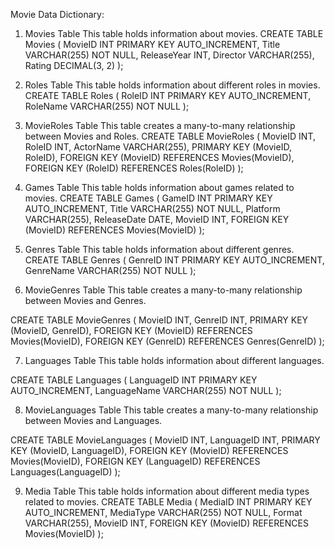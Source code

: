 Movie Data Dictionary:

1. Movies Table
This table holds information about movies.
CREATE TABLE Movies (
    MovieID INT PRIMARY KEY AUTO_INCREMENT,
    Title VARCHAR(255) NOT NULL,
    ReleaseYear INT,
    Director VARCHAR(255),
    Rating DECIMAL(3, 2)
);

2. Roles Table
This table holds information about different roles in movies.
CREATE TABLE Roles (
    RoleID INT PRIMARY KEY AUTO_INCREMENT,
    RoleName VARCHAR(255) NOT NULL
);

3. MovieRoles Table
This table creates a many-to-many relationship between Movies and Roles.
CREATE TABLE MovieRoles (
    MovieID INT,
    RoleID INT,
    ActorName VARCHAR(255),
    PRIMARY KEY (MovieID, RoleID),
    FOREIGN KEY (MovieID) REFERENCES Movies(MovieID),
    FOREIGN KEY (RoleID) REFERENCES Roles(RoleID)
);

4. Games Table
This table holds information about games related to movies.
CREATE TABLE Games (
    GameID INT PRIMARY KEY AUTO_INCREMENT,
    Title VARCHAR(255) NOT NULL,
    Platform VARCHAR(255),
    ReleaseDate DATE,
    MovieID INT,
    FOREIGN KEY (MovieID) REFERENCES Movies(MovieID)
);

5. Genres Table
This table holds information about different genres.
CREATE TABLE Genres (
    GenreID INT PRIMARY KEY AUTO_INCREMENT,
    GenreName VARCHAR(255) NOT NULL
);

6. MovieGenres Table
This table creates a many-to-many relationship between Movies and Genres.

CREATE TABLE MovieGenres (
    MovieID INT,
    GenreID INT,
    PRIMARY KEY (MovieID, GenreID),
    FOREIGN KEY (MovieID) REFERENCES Movies(MovieID),
    FOREIGN KEY (GenreID) REFERENCES Genres(GenreID)
);

7. Languages Table
This table holds information about different languages.

CREATE TABLE Languages (
    LanguageID INT PRIMARY KEY AUTO_INCREMENT,
    LanguageName VARCHAR(255) NOT NULL
);

8. MovieLanguages Table
This table creates a many-to-many relationship between Movies and Languages.

CREATE TABLE MovieLanguages (
    MovieID INT,
    LanguageID INT,
    PRIMARY KEY (MovieID, LanguageID),
    FOREIGN KEY (MovieID) REFERENCES Movies(MovieID),
    FOREIGN KEY (LanguageID) REFERENCES Languages(LanguageID)
);

9. Media Table
This table holds information about different media types related to movies.
CREATE TABLE Media (
    MediaID INT PRIMARY KEY AUTO_INCREMENT,
    MediaType VARCHAR(255) NOT NULL,
    Format VARCHAR(255),
    MovieID INT,
    FOREIGN KEY (MovieID) REFERENCES Movies(MovieID)
);
